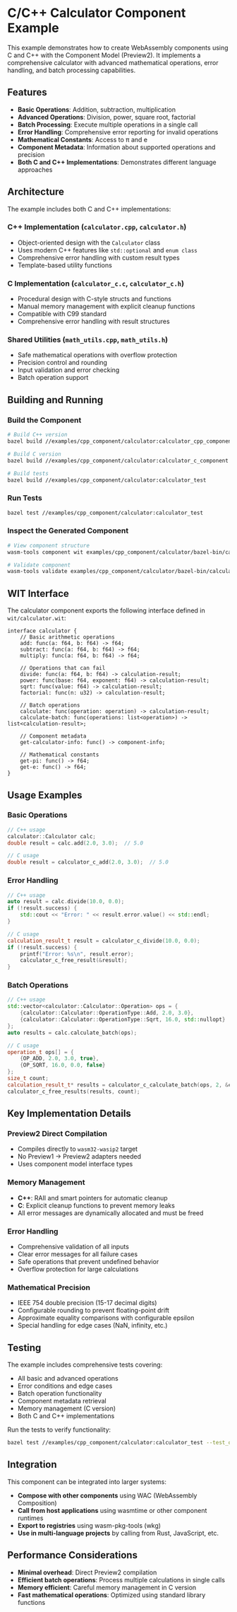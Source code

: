 # C/C++ Calculator Component Example

This example demonstrates how to create WebAssembly components using C and C++ with the Component Model (Preview2). It implements a comprehensive calculator with advanced mathematical operations, error handling, and batch processing capabilities.

## Features

- **Basic Operations**: Addition, subtraction, multiplication
- **Advanced Operations**: Division, power, square root, factorial
- **Batch Processing**: Execute multiple operations in a single call
- **Error Handling**: Comprehensive error reporting for invalid operations
- **Mathematical Constants**: Access to π and e
- **Component Metadata**: Information about supported operations and precision
- **Both C and C++ Implementations**: Demonstrates different language approaches

## Architecture

The example includes both C and C++ implementations:

### C++ Implementation (`calculator.cpp`, `calculator.h`)

- Object-oriented design with the `Calculator` class
- Uses modern C++ features like `std::optional` and `enum class`
- Comprehensive error handling with custom result types
- Template-based utility functions

### C Implementation (`calculator_c.c`, `calculator_c.h`)

- Procedural design with C-style structs and functions
- Manual memory management with explicit cleanup functions
- Compatible with C99 standard
- Comprehensive error handling with result structures

### Shared Utilities (`math_utils.cpp`, `math_utils.h`)

- Safe mathematical operations with overflow protection
- Precision control and rounding
- Input validation and error checking
- Batch operation support

## Building and Running

### Build the Component

```bash
# Build C++ version
bazel build //examples/cpp_component/calculator:calculator_cpp_component

# Build C version
bazel build //examples/cpp_component/calculator:calculator_c_component

# Build tests
bazel build //examples/cpp_component/calculator:calculator_test
```

### Run Tests

```bash
bazel test //examples/cpp_component/calculator:calculator_test
```

### Inspect the Generated Component

```bash
# View component structure
wasm-tools component wit examples/cpp_component/calculator/bazel-bin/calculator_cpp_component.wasm

# Validate component
wasm-tools validate examples/cpp_component/calculator/bazel-bin/calculator_cpp_component.wasm --features component-model
```

## WIT Interface

The calculator component exports the following interface defined in `wit/calculator.wit`:

```wit
interface calculator {
    // Basic arithmetic operations
    add: func(a: f64, b: f64) -> f64;
    subtract: func(a: f64, b: f64) -> f64;
    multiply: func(a: f64, b: f64) -> f64;

    // Operations that can fail
    divide: func(a: f64, b: f64) -> calculation-result;
    power: func(base: f64, exponent: f64) -> calculation-result;
    sqrt: func(value: f64) -> calculation-result;
    factorial: func(n: u32) -> calculation-result;

    // Batch operations
    calculate: func(operation: operation) -> calculation-result;
    calculate-batch: func(operations: list<operation>) -> list<calculation-result>;

    // Component metadata
    get-calculator-info: func() -> component-info;

    // Mathematical constants
    get-pi: func() -> f64;
    get-e: func() -> f64;
}
```

## Usage Examples

### Basic Operations

```cpp
// C++ usage
calculator::Calculator calc;
double result = calc.add(2.0, 3.0);  // 5.0

// C usage
double result = calculator_c_add(2.0, 3.0);  // 5.0
```

### Error Handling

```cpp
// C++ usage
auto result = calc.divide(10.0, 0.0);
if (!result.success) {
    std::cout << "Error: " << result.error.value() << std::endl;
}

// C usage
calculation_result_t result = calculator_c_divide(10.0, 0.0);
if (!result.success) {
    printf("Error: %s\n", result.error);
    calculator_c_free_result(&result);
}
```

### Batch Operations

```cpp
// C++ usage
std::vector<calculator::Calculator::Operation> ops = {
    {calculator::Calculator::OperationType::Add, 2.0, 3.0},
    {calculator::Calculator::OperationType::Sqrt, 16.0, std::nullopt}
};
auto results = calc.calculate_batch(ops);

// C usage
operation_t ops[] = {
    {OP_ADD, 2.0, 3.0, true},
    {OP_SQRT, 16.0, 0.0, false}
};
size_t count;
calculation_result_t* results = calculator_c_calculate_batch(ops, 2, &count);
calculator_c_free_results(results, count);
```

## Key Implementation Details

### Preview2 Direct Compilation

- Compiles directly to `wasm32-wasip2` target
- No Preview1 → Preview2 adapters needed
- Uses component model interface types

### Memory Management

- **C++**: RAII and smart pointers for automatic cleanup
- **C**: Explicit cleanup functions to prevent memory leaks
- All error messages are dynamically allocated and must be freed

### Error Handling

- Comprehensive validation of all inputs
- Clear error messages for all failure cases
- Safe operations that prevent undefined behavior
- Overflow protection for large calculations

### Mathematical Precision

- IEEE 754 double precision (15-17 decimal digits)
- Configurable rounding to prevent floating-point drift
- Approximate equality comparisons with configurable epsilon
- Special handling for edge cases (NaN, infinity, etc.)

## Testing

The example includes comprehensive tests covering:

- All basic and advanced operations
- Error conditions and edge cases
- Batch operation functionality
- Component metadata retrieval
- Memory management (C version)
- Both C and C++ implementations

Run the tests to verify functionality:

```bash
bazel test //examples/cpp_component/calculator:calculator_test --test_output=all
```

## Integration

This component can be integrated into larger systems:

- **Compose with other components** using WAC (WebAssembly Composition)
- **Call from host applications** using wasmtime or other component runtimes
- **Export to registries** using wasm-pkg-tools (wkg)
- **Use in multi-language projects** by calling from Rust, JavaScript, etc.

## Performance Considerations

- **Minimal overhead**: Direct Preview2 compilation
- **Efficient batch operations**: Process multiple calculations in single calls
- **Memory efficient**: Careful memory management in C version
- **Fast mathematical operations**: Optimized using standard library functions
